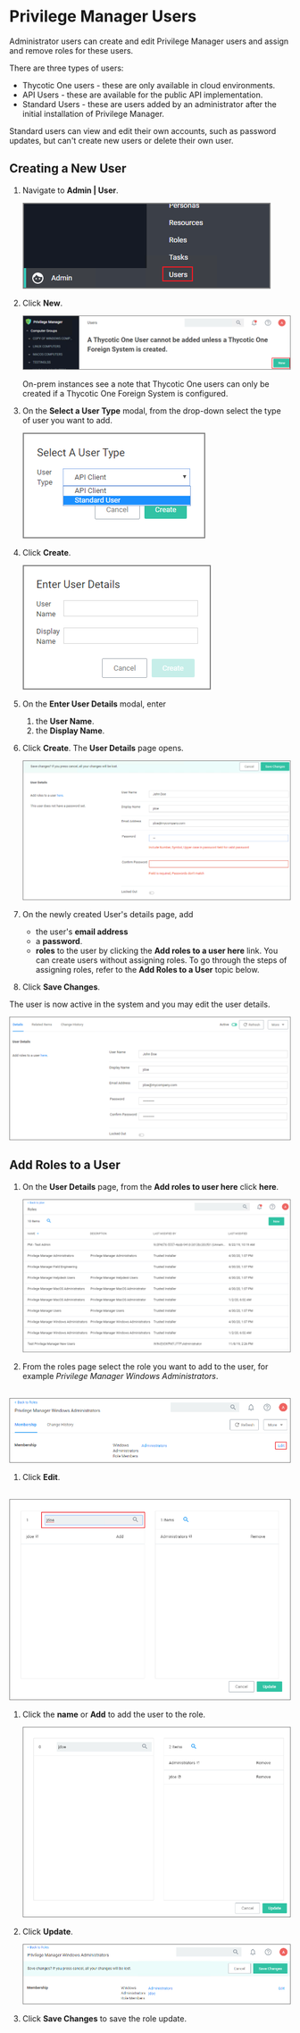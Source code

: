 [title]: # (PM Users)
[tags]: # (admin,configuration)
[priority]: # (2)
# Privilege Manager Users

Administrator users can create and edit Privilege Manager users and assign and remove roles for these users.

There are three types of users:

* Thycotic One users - these are only available in cloud environments.
* API Users - these are available for the public API implementation.
* Standard Users - these are users added by an administrator after the initial installation of Privilege Manager.

Standard users can view and edit their own accounts, such as password updates, but can't create new users or delete their own user.

## Creating a New User

1. Navigate to __Admin | User__.

   ![users menu](images/pm-user-1.png "Navigating to the Users menu")
1. Click __New__.

   ![new](images/pm-user-2.png "Selecting New to open the new user modal")

   On-prem instances see a note that Thycotic One users can only be created if a Thycotic One Foreign System is configured.
1. On the __Select a User Type__ modal, from the drop-down select the type of user you want to add.

   ![user type](images/pm-user-3.png "Selecting user type")
1. Click __Create__.

   ![details](images/pm-user-4.png "Enter User details")
1. On the __Enter User Details__ modal, enter

   1. the __User Name__.
   1. the __Display Name__.
1. Click __Create__. The __User Details__ page opens.

   ![full details](images/pm-user-5.png "Enter remaining User details")
1. On the newly created User's details page, add

   * the user's __email address__
   * a __password__.
   * __roles__ to the user by clicking the __Add roles to a user here__ link. You can create users without assigning roles. To go through the steps of assigning roles, refer to the __Add Roles to a User__ topic below.
1. Click __Save Changes__.

The user is now active in the system and you may edit the user details.

![active user](images/pm-user-6.png "Active user details page")

## Add Roles to a User

1. On the __User Details__ page, from the __Add roles to user here__ click __here__.

   ![pm roles](images/roles.png "Add roles to a user")
1. From the roles page select the role you want to add to the user, for example _Privilege Manager Windows Administrators_.

​   ![role edit](images/role-edit.png "Edit link on roles page")
1. Click __Edit__.

​   ![search user](images/assign-user.png "Enter user display name in search")
1. Click the __name__ or __Add__ to add the user to the role.

   ![add user](images/added.png "User added to the role click update")
1. Click __Update__.

   ![save user](images/save.png "Save the changes")
1. Click __Save Changes__ to save the role update.
